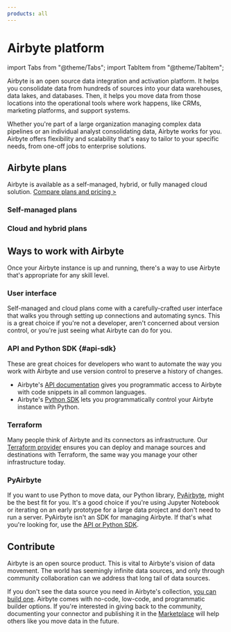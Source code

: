```yaml
---
products: all
---
```


# Airbyte platform

import Tabs from "@theme/Tabs";
import TabItem from "@theme/TabItem";

Airbyte is an open source data integration and activation platform. It helps you consolidate data from hundreds of sources into your data warehouses, data lakes, and databases. Then, it helps you move data from those locations into the operational tools where work happens, like CRMs, marketing platforms, and support systems.

Whether you're part of a large organization managing complex data pipelines or an individual analyst consolidating data, Airbyte works for you. Airbyte offers flexibility and scalability that's easy to tailor to your specific needs, from one-off jobs to enterprise solutions.

## Airbyte plans

Airbyte is available as a self-managed, hybrid, or fully managed cloud solution. [Compare plans and pricing >](https://airbyte.com/pricing)

### Self-managed plans

<Grid columns="2">

<CardWithIcon title="{{product_name_sm_enterprise}}" description="Highly available, secure data movement for your entire organization. Keep your data sovereign and on your premises with self-managed data planes" ctaText="Enterprise setup" ctaLink="/platform/enterprise-setup" icon="fa-lock" />

<CardWithIcon title="{{product_name_sm_oss}}" description="Our free and open-source version of Airbyte. Deploy locally or in your own infrastructure. Get started immediately and keep your data on your premises." ctaText="Quickstart" ctaLink="using-airbyte/getting-started/oss-quickstart" icon="fa-download" />

</Grid>

### Cloud and hybrid plans

<Grid columns="3">

<CardWithIcon title="{{product_name_cloud_standard}}" description="A cloud solution that provides a fully managed experience for data replication. Focus on moving data while Airbyte manages the infrastructure. Free 30-day trial." ctaText="Sign up" ctaLink="https://cloud.airbyte.com/signup" icon="fa-cloud" />

<CardWithIcon title="{{product_name_cloud_pro}}" description="A cloud solution for organizations looking to scale efficiently. Role based access control, single sign on, and more ensure {{product_name_cloud_pro}} is a robust solution that can grow with your team." ctaText="Talk to Sales" ctaLink="https://airbyte.com/company/talk-to-sales" icon="fa-lock" />

<CardWithIcon title="{{product_name_cloud_enterprise}}" description="An enterprise-grade, hybrid solution with for organizatons seeking the convenience of a fully managed solution with separate data planes for compliance and data sovereignty." ctaText="Learn more" ctaLink="enterprise-flex" icon="fa-lock" />

</Grid>

## Ways to work with Airbyte

Once your Airbyte instance is up and running, there's a way to use Airbyte that's appropriate for any skill level.

### User interface

Self-managed and cloud plans come with a carefully-crafted user interface that walks you through setting up connections and automating syncs. This is a great choice if you're not a developer, aren't concerned about version control, or you're just seeing what Airbyte can do for you.

### API and Python SDK {#api-sdk}

These are great choices for developers who want to automate the way you work with Airbyte and use version control to preserve a history of changes.

- Airbyte's [API documentation](https://reference.airbyte.com) gives you programmatic access to Airbyte with code snippets in all common languages.
- Airbyte's [Python SDK](https://github.com/airbytehq/airbyte-api-python-sdk) lets you programmatically control your Airbyte instance with Python.

### Terraform

Many people think of Airbyte and its connectors as infrastructure. Our [Terraform provider](/platform/terraform-documentation) ensures you can deploy and manage sources and destinations with Terraform, the same way you manage your other infrastructure today.

### PyAirbyte

If you want to use Python to move data, our Python library, [PyAirbyte](/platform/using-airbyte/pyairbyte/getting-started), might be the best fit for you. It's a good choice if you're using Jupyter Notebook or iterating on an early prototype for a large data project and don't need to run a server. PyAirbyte isn't an SDK for managing Airbyte. If that's what you're looking for, use the [API or Python SDK](#api-sdk).

## Contribute

Airbyte is an open source product. This is vital to Airbyte's vision of data movement. The world has seemingly infinite data sources, and only through community collaboration can we address that long tail of data sources.

If you don't see the data source you need in Airbyte's collection, [you can build one](/platform/connector-development/). Airbyte comes with no-code, low-code, and programmatic builder options. If you're interested in giving back to the community, documenting your connector and publishing it in the [Marketplace](/integrations/) will help others like you move data in the future.
